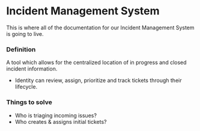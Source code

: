 # Incident Management System
This is where all of the documentation for our Incident Management System is going to live.

### Definition
A tool which allows for the centralized location of in progress and closed incident information.
- Identity can review, assign, prioritize and track tickets through their lifecycle.

### Things to solve
- Who is triaging incoming issues?
- Who creates & assigns initial tickets?
